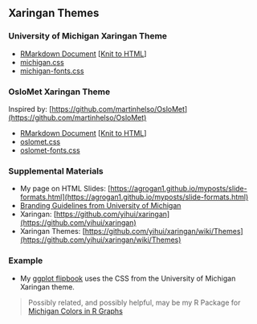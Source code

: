 ## Xaringan Themes

### University of Michigan Xaringan Theme

* [RMarkdown Document](https://github.com/agrogan1/newstuff/blob/master/xaringan-themes/MichiganTest.Rmd) [[Knit to HTML](https://agrogan1.github.io/newstuff/xaringan-themes/MichiganTest.html)]
* [michigan.css](https://github.com/agrogan1/newstuff/blob/master/xaringan-themes/michigan.css)
* [michigan-fonts.css](https://github.com/agrogan1/newstuff/blob/master/xaringan-themes/michigan-fonts.css)

### OsloMet Xaringan Theme

Inspired by: [https://github.com/martinhelso/OsloMet](https://github.com/martinhelso/OsloMet)

* [RMarkdown Document](https://github.com/agrogan1/newstuff/blob/master/xaringan-themes/OsloMetTest.Rmd) [[Knit to HTML](https://agrogan1.github.io/newstuff/xaringan-themes/OsloMetTest.html)]
* [oslomet.css](https://github.com/agrogan1/newstuff/blob/master/xaringan-themes/oslomet.css)
* [oslomet-fonts.css](https://github.com/agrogan1/newstuff/blob/master/xaringan-themes/oslomet-fonts.css)

### Supplemental Materials

* My page on HTML Slides: [https://agrogan1.github.io/myposts/slide-formats.html](https://agrogan1.github.io/myposts/slide-formats.html)
* [Branding Guidelines from University of Michigan](https://brand.umich.edu/)
* Xaringan: [https://github.com/yihui/xaringan](https://github.com/yihui/xaringan)
* Xaringan Themes: [https://github.com/yihui/xaringan/wiki/Themes](https://github.com/yihui/xaringan/wiki/Themes)

### Example

* My [ggplot flipbook](../ggplot-flipbook/ggplot-flipbook.html) uses the  CSS from the University of Michigan Xaringan theme.

> Possibly related, and possibly helpful, may be my R Package for [Michigan Colors in R Graphs](https://agrogan1.github.io/michigancolors/)
